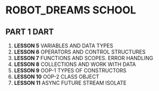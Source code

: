 # ROBOT_DREAMS SCHOOL

## PART 1 DART

1. **LESSON 5** VARIABLES AND DATA TYPES
2. **LESSON 6** OPERATORS AND CONTROL STRUCTURES
3. **LESSON 7** FUNCTIONS AND SCOPES. ERROR HANDLING
4. **LESSON 8** COLLECTIONS AND WORK WITH DATA
5. **LESSON 9** OOP-1 TYPES OF CONSTRUCTORS
6. **LESSON 10** OOP-2 CLASS OBJECT
7. **LESSON 11** ASYNC FUTURE STREAM ISOLATE
